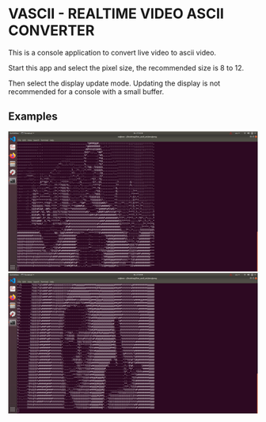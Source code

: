 <h1>VASCII - REALTIME VIDEO ASCII CONVERTER</h1>
<p>This is a console application to convert live video to ascii video.</p>
<p>Start this app and select the pixel size, the recommended size is 8 to 12.</p>
<p>Then select the display update mode. Updating the display is not recommended for a console with a small buffer.</p>

<h2>Examples</h2>
<img src="./img/example1.png" width="auto"/>
<img src="./img/example2.png" width="auto"/>
